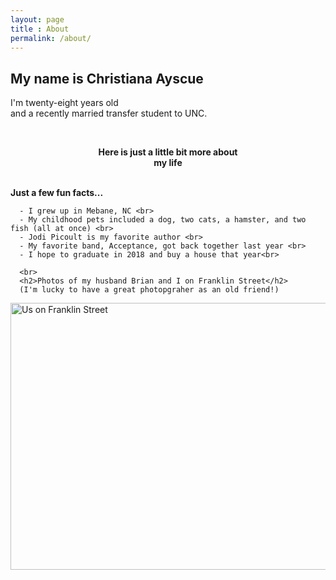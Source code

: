 ```yaml
---
layout: page
title : About
permalink: /about/
---
```


<h2>My name is Christiana Ayscue</h2>
<p>I'm twenty-eight years old<br>and a recently married transfer student to UNC.</p>
<br>
<center><p ><strong><span class="manual">Here is just a little bit more about <br>
</span>my life</strong></p></center>
<br>
<div class="manual-post">
  <div class="manual manual-title">
  <strong>Just a few fun facts...</strong>
  </div>
<p>  <div class="manual-content">

      - I grew up in Mebane, NC <br>
      - My childhood pets included a dog, two cats, a hamster, and two fish (all at once) <br>
      - Jodi Picoult is my favorite author <br>
      - My favorite band, Acceptance, got back together last year <br>
      - I hope to graduate in 2018 and buy a house that year<br>

      <br>
      <h2>Photos of my husband Brian and I on Franklin Street</h2>
      (I'm lucky to have a great photopgraher as an old friend!)
<a data-flickr-embed="true"  href="https://www.flickr.com/gp/143954154@N05/60SFXD" title="Us on Franklin Street"><img src="https://c7.staticflickr.com/8/7546/29807640030_478e012cac_z.jpg" width="640" height="427" alt="Us on Franklin Street"></a><script async src="//embedr.flickr.com/assets/client-code.js" charset="utf-8"></script>
